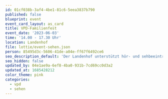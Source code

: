 ```yaml
---
id: 01cf038b-3af4-4be1-81c6-5eea3837b790
published: false
blueprint: event
event_card_layout: as_card
title: VPD-Familienfest
event_date: '2023-06-03'
time: '14.00 - 17.30 Uhr'
location: Landenhof
file: lottie/event-sehen.json
person: 85495d3c-5606-41de-a04e-ff67f6492ce6
seo_description_default: 'Der Landenhof unterstützt hör- und sehbeeinträchtigte Kinder & Jugendliche in ihrem selbstbestimmten Leben durch Förderung ihrer Fähigkeiten & Entwicklung'
seo_hidden: false
updated_by: 04e1ae9a-6ef8-4ba0-931b-7cd69cc0d3a2
updated_at: 1685428212
color_theme: pink
categories:
  - vpd
  - sehen
---
```

